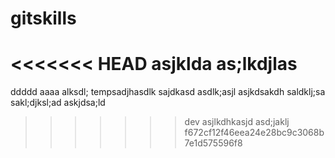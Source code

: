 # gitskills
<<<<<<< HEAD
asjklda
as;lkdjlas
=======
ddddd
aaaa
alksdl;
tempsadjhasdlk
sajdkasd
asdlk;asjl
asjkdsakdh
saldklj;sa
sakl;djksl;ad
askjdsa;ld
>>>>>>> dev
asjlkdhkasjd
asd;jaklj
>>>>>>> f672cf12f46eea24e28bc9c3068b7e1d575596f8
